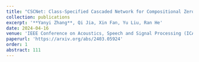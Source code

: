 ```yaml
---
title: "CSCNet: Class-Specified Cascaded Network for Compositional Zero-Shot Learning"
collection: publications
excerpt: '**Yanyi Zhang**, Qi Jia, Xin Fan, Yu Liu, Ran He'
date: 2024-04-16
venue: 'IEEE Conference on Acoustics, Speech and Signal Processing (ICASSP)'
paperurl: 'https://arxiv.org/abs/2403.05924'
order: 1
abstract: 111
---
```

